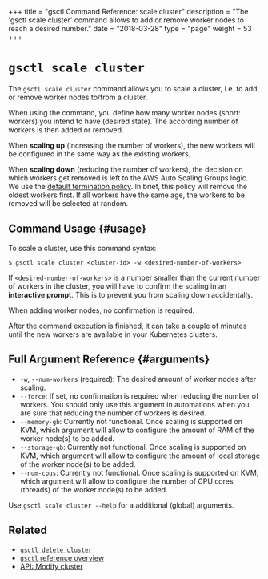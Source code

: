 +++
title = "gsctl Command Reference: scale cluster"
description = "The 'gsctl scale cluster' command allows to add or remove worker nodes to reach a desired number."
date = "2018-03-28"
type = "page"
weight = 53
+++

# `gsctl scale cluster`

The `gsctl scale cluster` command allows you to scale a cluster, i.e. to add or remove worker nodes to/from a cluster.

When using the command, you define how many worker nodes (short: workers) you intend to have (desired state). The according number of workers is then added or removed.

When **scaling up** (increasing the number of workers), the new workers will be configured in the same way as the existing workers.

When **scaling down** (reducing the number of workers), the decision on which workers get removed is left to the AWS Auto Scaling Groups logic. We use the [default termination policy](http://docs.aws.amazon.com/autoscaling/latest/userguide/as-instance-termination.html#default-termination-policy). In brief, this policy will remove the oldest workers first. If all workers have the same age, the workers to be removed will be selected at random.

## Command Usage {#usage}

To scale a cluster, use this command syntax:

```nohighlight
$ gsctl scale cluster <cluster-id> -w <desired-number-of-workers>
```

If `<desired-number-of-workers>` is a number smaller than the current number of workers in the cluster, you will have to confirm the scaling in an **interactive prompt**. This is to prevent you from scaling down accidentally.

When adding worker nodes, no confirmation is required.

After the command execution is finished, it can take a couple of minutes until the new workers are available in your Kubernetes clusters.

## Full Argument Reference {#arguments}

- `-w`, `--num-workers` (required): The desired amount of worker nodes after scaling.
- `--force`: If set, no confirmation is required when reducing the number of workers. You should only use this argument in automations when you are sure that reducing the number of workers is desired.
- `--memory-gb`: Currently not functional. Once scaling is supported on KVM, which argument will allow to configure the amount of RAM of the worker node(s) to be added.
- `--storage-gb`: Currently not functional. Once scaling is supported on KVM, which argument will allow to configure the amount of local storage of the worker node(s) to be added.
- `--num-cpus`: Currently not functional. Once scaling is supported on KVM, which argument will allow to configure the number of CPU cores (threads) of the worker node(s) to be added.

Use `gsctl scale cluster --help` for a additional (global) arguments.

## Related

- [`gsctl delete cluster`](../delete-cluster/)
- [`gsctl` reference overview](../)
- [API: Modify cluster](/api/#operation/modifyCluster)
